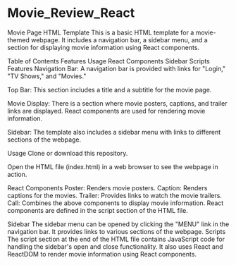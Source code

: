# Movie_Review_React
Movie Page HTML Template
This is a basic HTML template for a movie-themed webpage. It includes a navigation bar, a sidebar menu, and a section for displaying movie information using React components.

Table of Contents
Features
Usage
React Components
Sidebar
Scripts
Features
Navigation Bar: A navigation bar is provided with links for "Login," "TV Shows," and "Movies."

Top Bar: This section includes a title and a subtitle for the movie page.

Movie Display: There is a section where movie posters, captions, and trailer links are displayed. React components are used for rendering movie information.

Sidebar: The template also includes a sidebar menu with links to different sections of the webpage.

Usage
Clone or download this repository.

Open the HTML file (index.html) in a web browser to see the webpage in action.

React Components
Poster: Renders movie posters.
Caption: Renders captions for the movies.
Trailer: Provides links to watch the movie trailers.
Call: Combines the above components to display movie information.
React components are defined in the script section of the HTML file.

Sidebar
The sidebar menu can be opened by clicking the "MENU" link in the navigation bar.
It provides links to various sections of the webpage.
Scripts
The script section at the end of the HTML file contains JavaScript code for handling the sidebar's open and close functionality.
It also uses React and ReactDOM to render movie information using React components.
